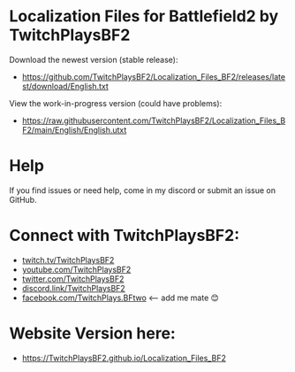 # Localization Files for Battlefield2 by TwitchPlaysBF2

Download the newest version (stable release): 
* https://github.com/TwitchPlaysBF2/Localization_Files_BF2/releases/latest/download/English.txt

View the work-in-progress version (could have problems): 
* https://raw.githubusercontent.com/TwitchPlaysBF2/Localization_Files_BF2/main/English/English.utxt

# Help

If you find issues or need help, come in my discord or submit an issue on GitHub.

# Connect with TwitchPlaysBF2:

 * [twitch.tv/TwitchPlaysBF2](https://Twitch.tv/TwitchPlaysBF2)
 * [youtube.com/TwitchPlaysBF2](https://www.youtube.com/channel/UCpdMQvwhDeUEKL7eYNJqK7Q)
 * [twitter.com/TwitchPlaysBF2](https://twitter.com/TwitchPlaysBF2)
 * [discord.link/TwitchPlaysBF2](https://discord.link/TwitchPlaysBF2)
 * [facebook.com/TwitchPlays.BFtwo](https://facebook.com/twitchplays.bftwo) <-- add me mate 😊

# Website Version here:
* https://TwitchPlaysBF2.github.io/Localization_Files_BF2
